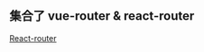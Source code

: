 ## 集合了 vue-router & react-router

[React-router](https://reactrouterdotcom.fly.dev/docs/en/v6/upgrading/v5)